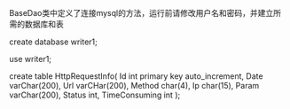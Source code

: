 BaseDao类中定义了连接mysql的方法，运行前请修改用户名和密码，并建立所需的数据库和表


create database writer1;

use writer1;

create table HttpRequestInfo(
  Id int primary key auto_increment,
  Date varChar(200),
  Url varCHar(200),
  Method char(4),
  Ip char(15),
  Param varChar(200),
  Status int,
  TimeConsuming int
);